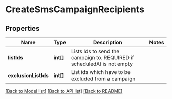 # CreateSmsCampaignRecipients

## Properties
Name | Type | Description | Notes
------------ | ------------- | ------------- | -------------
**listIds** | **int[]** | Lists Ids to send the campaign to. REQUIRED if scheduledAt is not empty | 
**exclusionListIds** | **int[]** | List ids which have to be excluded from a campaign | 

[[Back to Model list]](../../README.md#documentation-for-models) [[Back to API list]](../../README.md#documentation-for-api-endpoints) [[Back to README]](../../README.md)


